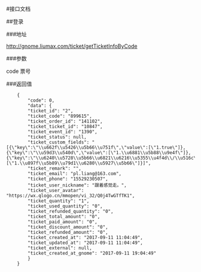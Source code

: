 
#接口文档

##登录

###地址

http://gnome.liumax.com/ticket/getTicketInfoByCode

###参数

code 票号

###返回值

        {
            "code": 0,
            "data": {
            "ticket_id": "2",
            "ticket_code": "899615",
            "ticket_order_id": "141102",
            "ticket_ticket_id": "10847",
            "ticket_event_id": "1390",
            "ticket_status": null,
            "ticket_custom_fields": "[{\"key\":\"\\u662f\\u5426\\u5b66\\u751f\",\"value\":[\"1.true\"]},{\"key\":\"\\u59d3\\u540d\",\"value\":[\"1.\\u6881\\u5b88\\u9e4f\"]},{\"key\":\"\\u6240\\u5728\\u5b66\\u6821\\u6216\\u5355\\u4f4d\\/\\u516c\\u53f8\\u540d\\u79f0\",\"value\":[\"1.\\u897f\\u5b89\\u79d1\\u6280\\u5927\\u5b66\"]}]",
            "ticket_remark": "",
            "ticket_email": "pl.liang@163.com",
            "ticket_phone": "15529230507",
            "ticket_user_nickname": "跟着感觉走。",
            "ticket_user_avatar": "https://wx.qlogo.cn/mmopen/vi_32/Q0j4TwGTfTK1",
            "ticket_quantity": "1",
            "ticket_used_quantity": "0",
            "ticket_refunded_quantity": "0",
            "ticket_total_amount": "0",
            "ticket_paid_amount": "0",
            "ticket_discount_amount": "0",
            "ticket_refunded_amount": "0",
            "ticket_created_at": "2017-09-11 11:04:49",
            "ticket_updated_at": "2017-09-11 11:04:49",
            "ticket_external": null,
            "ticket_created_at_gnome": "2017-09-11 19:04:49"
            }
        }
